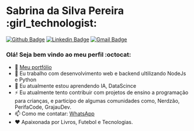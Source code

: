# Sabrina da Silva Pereira :girl_technologist:

[![Github Badge](https://img.shields.io/badge/-Github-000?style=flat-square&logo=Github&logoColor=white&link=https://github.com/sabrinapereira0408)](https://github.com/sabrinapereira0408)
[![Linkedin Badge](https://img.shields.io/badge/-LinkedIn-blue?style=flat-square&logo=Linkedin&logoColor=white&link=https://www.linkedin.com/in/sabrina-silva-490640184/)](https://www.linkedin.com/in/sabrina-silva-490640184/)
[![Gmail Badge](https://img.shields.io/badge/-Gmail-c14438?style=flat-square&logo=Gmail&logoColor=white&link=mailto:sabrina.silva4410@gmail.com)](mailto:sabrina.silva4410@gmail.com)

### Olá! Seja bem vindo ao meu perfil :octocat:

- 💼 [Meu portfólio ](https://about-me-three.vercel.app)
- 🌱 Eu trabalho com desenvolvimento web e backend ultilizando NodeJs e Python
- 🔭 Eu atualmente estou aprendendo IA, DataScince
- ⚡ Eu atualmente tento contribuir com projetos de ensino a programação para crianças, e participo de algumas comunidades como, Nerdzão, PerifaCode, GrajauDev. 
- 📫 Como me contatar: [WhatsApp](https://api.whatsapp.com/send?phone=5511981054410)
- ❤️ Apaixonada por Livros, Futebol e Tecnologias.
